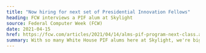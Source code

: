 ```yaml
---
title: "Now hiring for next set of Presidential Innovation Fellows"
heading: FCW interviews a PIF alum at Skylight
source: Federal Computer Week (FCW)
date: 2021-04-15
href: https://fcw.com/articles/2021/04/14/alms-pif-program-next-class.aspx
summary: With so many White House PIF alums here at Skylight, we're big believers in the program's role in changing government technology. FCW interviewed Skylight's CEO and PIF alum, Chris Cairns, for his thoughts on how the program has changed and what lessons it might offer for recruiting top tech talent into the government, as it heads into its eighth cohort.
---
```

